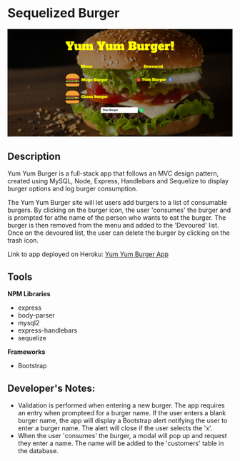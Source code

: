 # Sequelized Burger

![](/screenshots/yumyumscreenshot.PNG)

## Description ##

Yum Yum Burger is a full-stack app that follows an MVC design pattern, created using MySQL, Node, Express, Handlebars and Sequelize to display burger options and log burger consumption.

The Yum Yum Burger site will let users add burgers to a list of consumable burgers. By clicking on the burger icon, the user 'consumes' the burger and is prompted for athe name of the person who wants to eat the burger. The burger is then removed from the menu and added to the 'Devoured' list. Once on the devoured list, the user can delete the burger by clicking on the trash icon.

Link to app deployed on Heroku: [Yum Yum Burger App](https://protected-depths-02857.herokuapp.com/)

## Tools ##

**NPM Libraries**
* express
* body-parser
* mysql2
* express-handlebars
* sequelize

**Frameworks**
* Bootstrap

## Developer's Notes: ##
* Validation is performed when entering a new burger. The app requires an entry when prompteed for a burger name. If the user enters a blank burger name, the app will display a Bootstrap alert notifying the user to enter a burger name. The alert will close if the user selects the 'x'.
* When the user 'consumes' the burger, a modal will pop up and request they enter a name. The name will be added to the 'customers' table in the database.



